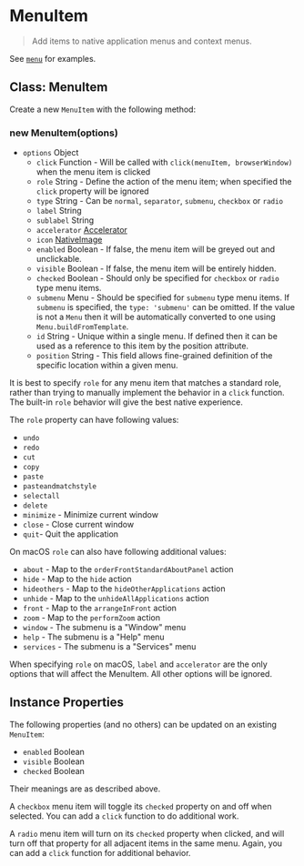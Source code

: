# MenuItem

> Add items to native application menus and context menus.

See [`menu`](menu.md) for examples.

## Class: MenuItem

Create a new `MenuItem` with the following method:

### new MenuItem(options)

* `options` Object
  * `click` Function - Will be called with `click(menuItem, browserWindow)` when
     the menu item is clicked
  * `role` String - Define the action of the menu item; when specified the
     `click` property will be ignored
  * `type` String - Can be `normal`, `separator`, `submenu`, `checkbox` or
     `radio`
  * `label` String
  * `sublabel` String
  * `accelerator` [Accelerator](accelerator.md)
  * `icon` [NativeImage](native-image.md)
  * `enabled` Boolean - If false, the menu item will be greyed out and
    unclickable.
  * `visible` Boolean - If false, the menu item will be entirely hidden.
  * `checked` Boolean - Should only be specified for `checkbox` or `radio` type
      menu items.
  * `submenu` Menu - Should be specified for `submenu` type menu items. If
     `submenu` is specified, the `type: 'submenu'` can be omitted. If the value
     is not a `Menu` then it will be automatically converted to one using
     `Menu.buildFromTemplate`.
  * `id` String - Unique within a single menu. If defined then it can be used
     as a reference to this item by the position attribute.
  * `position` String - This field allows fine-grained definition of the
     specific location within a given menu.

It is best to specify `role` for any menu item that matches a standard role,
rather than trying to manually implement the behavior in a `click` function.
The built-in `role` behavior will give the best native experience.

The `role` property can have following values:

* `undo`
* `redo`
* `cut`
* `copy`
* `paste`
* `pasteandmatchstyle`
* `selectall`
* `delete`
* `minimize` - Minimize current window
* `close` - Close current window
* `quit`- Quit the application

On macOS `role` can also have following additional values:

* `about` - Map to the `orderFrontStandardAboutPanel` action
* `hide` - Map to the `hide` action
* `hideothers` - Map to the `hideOtherApplications` action
* `unhide` - Map to the `unhideAllApplications` action
* `front` - Map to the `arrangeInFront` action
* `zoom` - Map to the `performZoom` action
* `window` - The submenu is a "Window" menu
* `help` - The submenu is a "Help" menu
* `services` - The submenu is a "Services" menu

When specifying `role` on macOS, `label` and `accelerator` are the only options
that will affect the MenuItem. All other options will be ignored.

## Instance Properties

The following properties (and no others) can be updated on an existing `MenuItem`:

  * `enabled` Boolean
  * `visible` Boolean
  * `checked` Boolean

Their meanings are as described above.

A `checkbox` menu item will toggle its `checked` property on and off when
selected. You can add a `click` function to do additional work.

A `radio` menu item will turn on its `checked` property when clicked, and
will turn off that property for all adjacent items in the same menu. Again,
you can add a `click` function for additional behavior.

